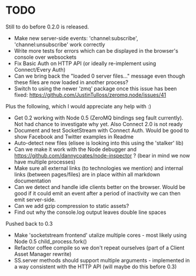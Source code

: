 TODO
====

Still to do before 0.2.0 is released.

* Make new server-side events: 'channel:subscribe', 'channel:unsubscribe' work correctly
* Write more tests for errors which can be displayed in the browser's console over websockets
* Fix Basic Auth on HTTP API (or ideally re-implement using Connect/Every Auth)
* Can we bring back the "loaded 0 server files..." message even though these files are now loaded in another process?
* Switch to using the newer 'zmq' package once this issue has been fixed: https://github.com/JustinTulloss/zeromq.node/issues/41

Plus the following, which I would appreciate any help with :)

* Get 0.2 working with Node 0.5 (ZeroMQ bindings seg fault currently). Not had chance to investigate why yet. Also Connect 2.0 is not ready
* Document and test SocketStream with Connect Auth. Would be good to show Facebook and Twitter examples in Readme
* Auto-detect new files (elisee is looking into this using the 'stalker' lib)
* Can we make it work with the Node debugger and https://github.com/dannycoates/node-inspector ? (bear in mind we now have multiple processes)
* Make sure all external links (to technologies we mention) and internal links (between pages/files) are in place within all markdown documentation
* Can we detect and handle idle clients better on the browser. Would be good if it could emit an event after a period of inactivity we can then emit server-side.
* Can we add gzip compression to static assets?
* Find out why the console.log output leaves double line spaces


Pushed back to 0.3

* Make 'socketstream frontend' utalize multiple cores - most likely using Node 0.5 child_process.fork()
* Refactor coffee compile so we don't repeat ourselves (part of a Client Asset Manager rewrite)
* SS.server methods should support multiple arguments - implemented in a way consistent with the HTTP API (will maybe do this before 0.3)
